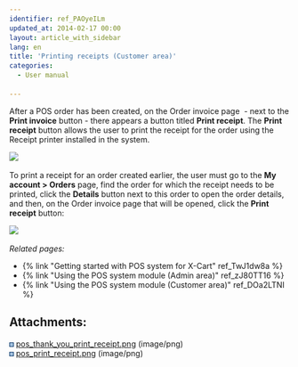 ```yaml
---
identifier: ref_PAOyeILm
updated_at: 2014-02-17 00:00
layout: article_with_sidebar
lang: en
title: 'Printing receipts (Customer area)'
categories:
  - User manual

---
```



After a POS order has been created, on the Order invoice page  - next to the **Print invoice** button - there appears a button titled **Print receipt**. The **Print receipt** button allows the user to print the receipt for the order using the Receipt printer installed in the system.

![]({{site.baseurl}}/attachments/7504449/7602280.png?effects=drop-shadow)

To print a receipt for an order created earlier, the user must go to the **My account > Orders** page, find the order for which the receipt needs to be printed, click the **Details** button next to this order to open the order details, and then, on the Order invoice page that will be opened, click the **Print receipt** button:

![]({{site.baseurl}}/attachments/7504449/7602281.png?effects=drop-shadow)

_Related pages:_

*   {% link "Getting started with POS system for X-Cart" ref_TwJ1dw8a %}
*   {% link "Using the POS system module (Admin area)" ref_zJ80TT16 %}
*   {% link "Using the POS system module (Customer area)" ref_DOa2LTNI %}

## Attachments:

![](images/icons/bullet_blue.gif) [pos_thank_you_print_receipt.png]({{site.baseurl}}/attachments/7504449/7602280.png) (image/png)  
![](images/icons/bullet_blue.gif) [pos_print_receipt.png]({{site.baseurl}}/attachments/7504449/7602281.png) (image/png)